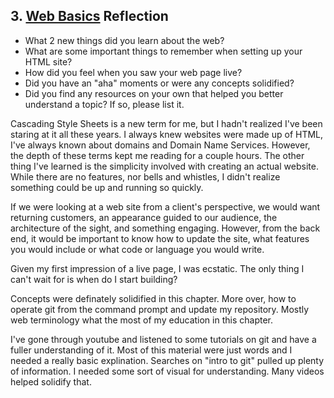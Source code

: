 ## 3. [Web Basics](3_web_basics/readme.md) Reflection

* What 2 new things did you learn about the web?
* What are some important things to remember when setting up your HTML site?
* How did you feel when you saw your web page live?
* Did you have an "aha" moments or were any concepts solidified?
* Did you find any resources on your own that helped you better understand a topic? If so, please list it.

Cascading Style Sheets is a new term for me, but I hadn't realized I've been staring at it all these years.  I always knew websites were made up of HTML, I've always known about domains and Domain Name Services.  However, the depth of these terms kept me reading for a couple hours.  The other thing I've learned is the simplicity involved with creating an actual website.  While there are no features, nor bells and whistles, I didn't realize something could be up and running so quickly.

If we were looking at a web site from a client's perspective, we would want returning customers, an appearance guided to our audience, the architecture of the sight, and something engaging.  However, from the back end, it would be important to know how to update the site, what features you would include or what code or language you would write.

Given my first impression of a live page, I was ecstatic.  The only thing I can't wait for is when do I start building?

Concepts were definately solidified in this chapter.  More over, how to operate git from the command prompt and update my repository.  Mostly web terminology what the most of my education in this chapter.

I've gone through youtube and listened to some tutorials on git and have a fuller understanding of it.  Most of this material were just words and I needed a really basic explination.  Searches on "intro to git" pulled up plenty of information.  I needed some sort of visual for understanding.  Many videos helped solidify that.
